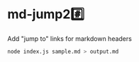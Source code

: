 # md-jump2#️⃣

Add "jump to" links for markdown headers

```bash
node index.js sample.md > output.md
```
